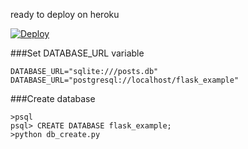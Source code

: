 ready to deploy on heroku

[![Deploy](https://www.herokucdn.com/deploy/button.svg)](https://heroku.com/deploy)

###Set DATABASE_URL variable 

```
DATABASE_URL="sqlite:///posts.db"
DATABASE_URL="postgresql://localhost/flask_example"
```

###Create database

```
>psql
psql> CREATE DATABASE flask_example;
>python db_create.py
```